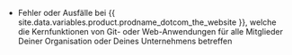 <ul><li>Fehler oder Ausfälle bei {{ site.data.variables.product.prodname_dotcom_the_website }}, welche die Kernfunktionen von Git- oder Web-Anwendungen für alle Mitglieder Deiner Organisation oder Deines Unternehmens betreffen</li></ul>